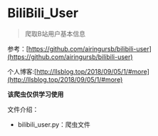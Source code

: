 # BiliBili_User
> 爬取B站用户基本信息

参考：[https://github.com/airingursb/bilibili-user](https://github.com/airingursb/bilibili-user)

个人博客:[http://llsblog.top/2018/09/05/1/#more](http://llsblog.top/2018/09/05/1/#more)

**该爬虫仅供学习使用**

文件介绍：  

+ bilibili_user.py：爬虫文件
